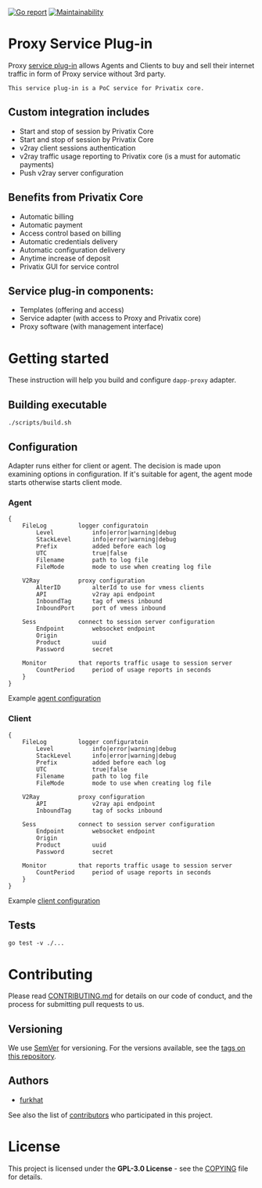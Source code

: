 [![Go report](http://goreportcard.com/badge/github.com/Privatix/dapp-proxy)](https://goreportcard.com/report/github.com/Privatix/dapp-proxy)
[![Maintainability](https://api.codeclimate.com/v1/badges/9a17679c51f051697bb5/maintainability)](https://codeclimate.com/github/Privatix/dapp-proxy/maintainability)

# Proxy Service Plug-in

Proxy [service plug-in](https://github.com/Privatix/privatix/blob/master/doc/service_plug-in.md) 
allows Agents and Clients to buy and sell their internet traffic in form of Proxy service without 3rd party.

    This service plug-in is a PoC service for Privatix core.

## Custom integration includes

* Start and stop of session by Privatix Core
* Start and stop of session by Privatix Core
* v2ray client sessions authentication
* v2ray traffic usage reporting to Privatix core (is a must for automatic payments)
* Push v2ray server configuration

## Benefits from Privatix Core

-   Automatic billing
-   Automatic payment
-   Access control based on billing
-   Automatic credentials delivery
-   Automatic configuration delivery
-   Anytime increase of deposit
-   Privatix GUI for service control

## Service plug-in components:

-   Templates (offering and access)
-   Service adapter (with access to Proxy and Privatix core)
-   Proxy software (with management interface)

# Getting started

These instruction will help you build and configure `dapp-proxy` adapter.

## Building executable

`
./scripts/build.sh
`

## Configuration

Adapter runs either for client or agent. The decision is made upon examining options in configuration. If it's suitable for agent, the agent mode starts otherwise starts client mode.

### Agent

```
{
    FileLog         logger configuratoin
        Level           info|error|warning|debug
        StackLevel      info|error|warning|debug
        Prefix          added before each log
        UTC             true|false
        Filename        path to log file
        FileMode        mode to use when creating log file

    V2Ray           proxy configuration
        AlterID         alterId to use for vmess clients
        API             v2ray api endpoint
        InboundTag      tag of vmess inbound
        InboundPort     port of vmess inbound

    Sess            connect to session server configuration
        Endpoint        websocket endpoint
        Origin          
        Product         uuid
        Password        secret

    Monitor         that reports traffic usage to session server
        CountPeriod     period of usage reports in seconds
    }
}
```

Example [agent configuration](/plugin/agent.config.json)

### Client

```
{
    FileLog         logger configuratoin
        Level           info|error|warning|debug
        StackLevel      info|error|warning|debug
        Prefix          added before each log
        UTC             true|false
        Filename        path to log file
        FileMode        mode to use when creating log file

    V2Ray           proxy configuration
        API             v2ray api endpoint
        InboundTag      tag of socks inbound

    Sess            connect to session server configuration
        Endpoint        websocket endpoint
        Origin          
        Product         uuid
        Password        secret

    Monitor         that reports traffic usage to session server
        CountPeriod     period of usage reports in seconds
    }
}
```

Example [client configuration](/plugin/client.config.json)

## Tests

`go test -v ./...`

# Contributing

Please read [CONTRIBUTING.md](CONTRIBUTING.md) for details on our code of conduct, and the process for submitting pull requests to us.

## Versioning

We use [SemVer](http://semver.org/) for versioning. 
For the versions available, see the [tags on this repository](https://github.com/Privatix/dapp-proxy/tags).


## Authors

* [furkhat](https://github.com/furkhat)

See also the list of [contributors](https://github.com/Privatix/dapp-proxy/contributors)
who participated in this project.

# License

This project is licensed under the **GPL-3.0 License** - see the
[COPYING](COPYING) file for details.
